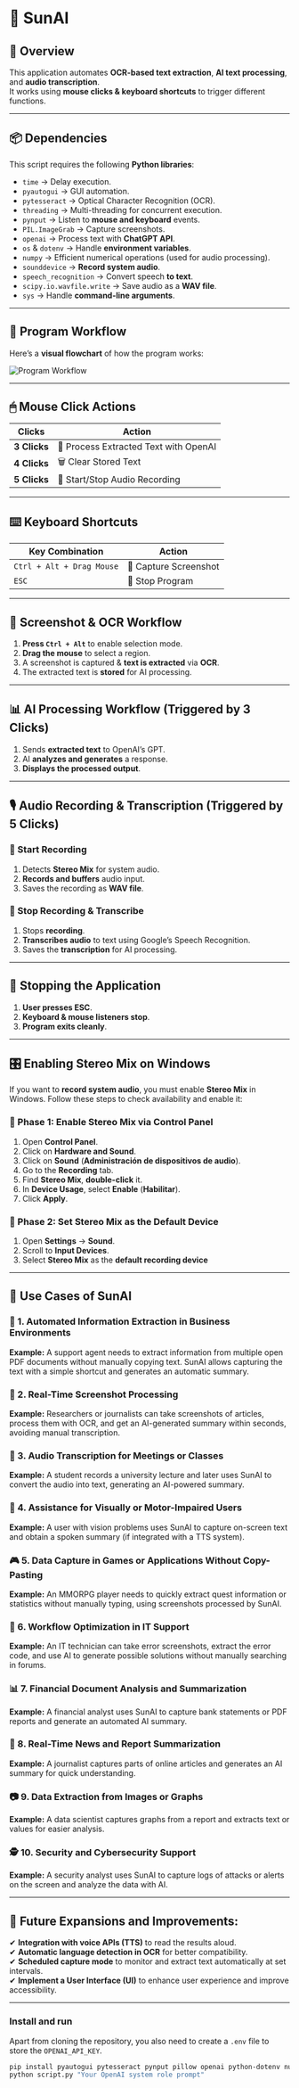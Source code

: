 # 📌 SunAI

## 📖 Overview
This application automates **OCR-based text extraction**, **AI text processing**, and **audio transcription**.  
It works using **mouse clicks & keyboard shortcuts** to trigger different functions.

---

## 📦 Dependencies
This script requires the following **Python libraries**:
- `time` → Delay execution.
- `pyautogui` → GUI automation.
- `pytesseract` → Optical Character Recognition (OCR).
- `threading` → Multi-threading for concurrent execution.
- `pynput` → Listen to **mouse and keyboard** events.
- `PIL.ImageGrab` → Capture screenshots.
- `openai` → Process text with **ChatGPT API**.
- `os` & `dotenv` → Handle **environment variables**.
- `numpy` → Efficient numerical operations (used for audio processing).
- `sounddevice` → **Record system audio**.
- `speech_recognition` → Convert speech **to text**.
- `scipy.io.wavfile.write` → Save audio as a **WAV file**.
- `sys` → Handle **command-line arguments**.

---

## 📜 Program Workflow

Here’s a **visual flowchart** of how the program works:

![Program Workflow](flow.svg)

---

## 🖱 Mouse Click Actions

| Clicks | Action |
|--------|----------------------------------|
| **3 Clicks** | 🤖 Process Extracted Text with OpenAI |
| **4 Clicks** | 🗑 Clear Stored Text |
| **5 Clicks** | 🎤 Start/Stop Audio Recording |

---

## ⌨️ Keyboard Shortcuts

| Key Combination | Action |
|----------------|----------------------------------|
| `Ctrl + Alt + Drag Mouse` | 📸 Capture Screenshot |
| `ESC` | 🔴 Stop Program |

---

## 📸 Screenshot & OCR Workflow
1. **Press `Ctrl + Alt`** to enable selection mode.
2. **Drag the mouse** to select a region.
3. A screenshot is captured & **text is extracted** via **OCR**.
4. The extracted text is **stored** for AI processing.

---

## 📊 AI Processing Workflow (Triggered by 3 Clicks)
1. Sends **extracted text** to OpenAI’s GPT.
2. AI **analyzes and generates** a response.
3. **Displays the processed output**.

---

## 🎙 Audio Recording & Transcription (Triggered by 5 Clicks)

### 🔴 Start Recording
1. Detects **Stereo Mix** for system audio.
2. **Records and buffers** audio input.
3. Saves the recording as **WAV file**.

### 🛑 Stop Recording & Transcribe
1. Stops **recording**.
2. **Transcribes audio** to text using Google’s Speech Recognition.
3. Saves the **transcription** for AI processing.

---

## 🛑 Stopping the Application
1. **User presses ESC**.
2. **Keyboard & mouse listeners stop**.
3. **Program exits cleanly**.

---

## 🎛️ Enabling Stereo Mix on Windows  

If you want to **record system audio**, you must enable **Stereo Mix** in Windows. Follow these steps to check availability and enable it:  

### **🔹 Phase 1: Enable Stereo Mix via Control Panel**  
1. Open **Control Panel**.  
2. Click on **Hardware and Sound**.  
3. Click on **Sound** (**Administración de dispositivos de audio**).  
4. Go to the **Recording** tab.  
5. Find **Stereo Mix**, **double-click** it.  
6. In **Device Usage**, select **Enable** (**Habilitar**).  
7. Click **Apply**.  

### **🔹 Phase 2: Set Stereo Mix as the Default Device**  
1. Open **Settings** → **Sound**.  
2. Scroll to **Input Devices**.  
3. Select **Stereo Mix** as the **default recording device**  

---

## 🔹 Use Cases of SunAI

### 📄 1. Automated Information Extraction in Business Environments
**Example:** A support agent needs to extract information from multiple open PDF documents without manually copying text. SunAI allows capturing the text with a simple shortcut and generates an automatic summary.

### 📑 2. Real-Time Screenshot Processing
**Example:** Researchers or journalists can take screenshots of articles, process them with OCR, and get an AI-generated summary within seconds, avoiding manual transcription.

### 🎤 3. Audio Transcription for Meetings or Classes
**Example:** A student records a university lecture and later uses SunAI to convert the audio into text, generating an AI-powered summary.

### 🤖 4. Assistance for Visually or Motor-Impaired Users
**Example:** A user with vision problems uses SunAI to capture on-screen text and obtain a spoken summary (if integrated with a TTS system).

### 🎮 5. Data Capture in Games or Applications Without Copy-Pasting
**Example:** An MMORPG player needs to quickly extract quest information or statistics without manually typing, using screenshots processed by SunAI.

### 🏢 6. Workflow Optimization in IT Support
**Example:** An IT technician can take error screenshots, extract the error code, and use AI to generate possible solutions without manually searching in forums.

### 📊 7. Financial Document Analysis and Summarization
**Example:** A financial analyst uses SunAI to capture bank statements or PDF reports and generate an automated AI summary.

### 📰 8. Real-Time News and Report Summarization
**Example:** A journalist captures parts of online articles and generates an AI summary for quick understanding.

### 📷 9. Data Extraction from Images or Graphs
**Example:** A data scientist captures graphs from a report and extracts text or values for easier analysis.

### 🕵️ 10. Security and Cybersecurity Support
**Example:** A security analyst uses SunAI to capture logs of attacks or alerts on the screen and analyze the data with AI.

---

## 🚀 Future Expansions and Improvements:
✔ **Integration with voice APIs (TTS)** to read the results aloud.  
✔ **Automatic language detection in OCR** for better compatibility.  
✔ **Scheduled capture mode** to monitor and extract text automatically at set intervals.  
✔ **Implement a User Interface (UI)** to enhance user experience and improve accessibility.

---

### **Install and run**
Apart from cloning the repository, you also need to create a `.env` file to store the `OPENAI_API_KEY`.
```sh
pip install pyautogui pytesseract pynput pillow openai python-dotenv numpy sounddevice speechrecognition scipy
python script.py "Your OpenAI system role prompt"
